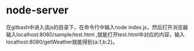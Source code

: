 # node-server
在gitbash中进入该js的目录下，在命令行中输入node index.js，然后打开浏览器输入localhost:8080/sample/test.html ,就能打开test.html中对应的内容，输入localhost:8080/getWeather就能得到{a:1,b:2}。
